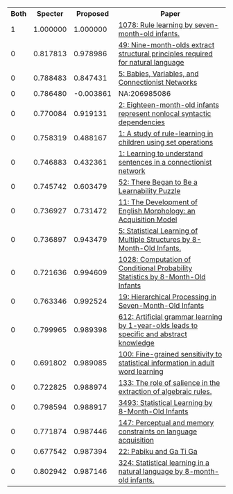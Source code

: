 <html><table><tr>
<th>Both</th>
<th>Specter</th>
<th>Proposed</th>
<th>Paper</th>
</tr>
<tr>
<td>1</td>
<td>1.000000</td>
<td>1.000000</td>
<td><a href="https://www.semanticscholar.org/paper/19f7f38cd8661187fd8ddcec7d30332059102c21">1078: Rule learning by seven-month-old infants.</a></td>
</tr>
<tr>
<td>0</td>
<td>0.817813</td>
<td>0.978986</td>
<td><a href="https://www.semanticscholar.org/paper/126ff75dfac18ca0c3645afb340855783fdd2914">49: Nine-month-olds extract structural principles required for natural language</a></td>
</tr>
<tr>
<td>0</td>
<td>0.788483</td>
<td>0.847431</td>
<td><a href="https://www.semanticscholar.org/paper/ef2fc2ef18011848b9d403a1d490fbbe1b645b42">5: Babies, Variables, and Connectionist Networks</a></td>
</tr>
<tr>
<td>0</td>
<td>0.786480</td>
<td>-0.003861</td>
<td>NA:206985086</td>
</tr>
<tr>
<td>0</td>
<td>0.770084</td>
<td>0.919131</td>
<td><a href="https://www.semanticscholar.org/paper/0fa4a76dc43d92f613bfe8da7c08d7b2e4d9d119">2: Eighteen-month-old infants represent nonlocal syntactic dependencies</a></td>
</tr>
<tr>
<td>0</td>
<td>0.758319</td>
<td>0.488167</td>
<td><a href="https://www.semanticscholar.org/paper/515a55e85771f0ceadb32528a06053288b82e5b7">1: A study of rule-learning in children using set operations</a></td>
</tr>
<tr>
<td>0</td>
<td>0.746883</td>
<td>0.432361</td>
<td><a href="https://www.semanticscholar.org/paper/e95dcefe7c95483c834675fc1ed9f8048dd91954">1: Learning to understand sentences in a connectionist network</a></td>
</tr>
<tr>
<td>0</td>
<td>0.745742</td>
<td>0.603479</td>
<td><a href="https://www.semanticscholar.org/paper/a8cbf19c47f0cc5ff5ba2d96441af9c9d60d96b5">52: There Began to Be a Learnability Puzzle</a></td>
</tr>
<tr>
<td>0</td>
<td>0.736927</td>
<td>0.731472</td>
<td><a href="https://www.semanticscholar.org/paper/ccbd52ef0021e33e1ea653a8b1abe6c7d20208b8">11: The Development of English Morphology: an Acquisition Model</a></td>
</tr>
<tr>
<td>0</td>
<td>0.736897</td>
<td>0.943479</td>
<td><a href="https://www.semanticscholar.org/paper/dde765532db20dc449b998d946384fed84e5ddf6">5: Statistical Learning of Multiple Structures by 8-Month-Old Infants.</a></td>
</tr>
<tr>
<td>0</td>
<td>0.721636</td>
<td>0.994609</td>
<td><a href="https://www.semanticscholar.org/paper/641b3af35371a9a8dd0942ab17a2aac49ea3db81">1028: Computation of Conditional Probability Statistics by 8-Month-Old Infants</a></td>
</tr>
<tr>
<td>0</td>
<td>0.763346</td>
<td>0.992524</td>
<td><a href="https://www.semanticscholar.org/paper/32fe540a3205b008b62abacf2053baac94a911f3">19: Hierarchical Processing in Seven-Month-Old Infants</a></td>
</tr>
<tr>
<td>0</td>
<td>0.799965</td>
<td>0.989398</td>
<td><a href="https://www.semanticscholar.org/paper/ec2a68a85e4c6dc9bb55dfca73990db37ae4e0a0">612: Artificial grammar learning by 1-year-olds leads to specific and abstract knowledge</a></td>
</tr>
<tr>
<td>0</td>
<td>0.691802</td>
<td>0.989085</td>
<td><a href="https://www.semanticscholar.org/paper/05d60c2e22ee26b2a0a2b44a2ea3f90fdd6b8ee8">100: Fine-grained sensitivity to statistical information in adult word learning</a></td>
</tr>
<tr>
<td>0</td>
<td>0.722825</td>
<td>0.988974</td>
<td><a href="https://www.semanticscholar.org/paper/712ed151664f625d9972ae1fb5d50523419a23e1">133: The role of salience in the extraction of algebraic rules.</a></td>
</tr>
<tr>
<td>0</td>
<td>0.798594</td>
<td>0.988917</td>
<td><a href="https://www.semanticscholar.org/paper/3fd00e5e8a2f3290259aaacabf7477add8d497b7">3493: Statistical Learning by 8-Month-Old Infants</a></td>
</tr>
<tr>
<td>0</td>
<td>0.771874</td>
<td>0.987446</td>
<td><a href="https://www.semanticscholar.org/paper/355462fff05fdfe467418741d895adf2272af129">147: Perceptual and memory constraints on language acquisition</a></td>
</tr>
<tr>
<td>0</td>
<td>0.677542</td>
<td>0.987394</td>
<td><a href="https://www.semanticscholar.org/paper/9fcd934ea9c72e4f486cc1576eb2feaed40d0769">22: Pabiku and Ga Ti Ga</a></td>
</tr>
<tr>
<td>0</td>
<td>0.802942</td>
<td>0.987146</td>
<td><a href="https://www.semanticscholar.org/paper/481151032e92b2b6e00480dbd1924226eb19186b">324: Statistical learning in a natural language by 8-month-old infants.</a></td>
</tr>
</table></html>
